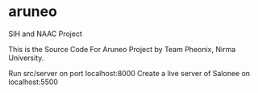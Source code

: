 # aruneo
SIH and NAAC Project

This is the Source Code For Aruneo Project by Team Pheonix, Nirma University.

Run src/server on port localhost:8000
Create a live server of Salonee on localhost:5500
